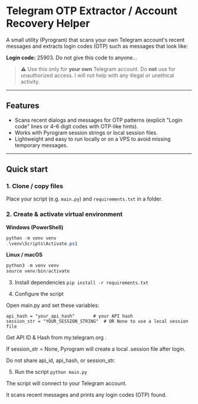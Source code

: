 # Telegram OTP Extractor / Account Recovery Helper

A small utility (Pyrogram) that scans your own Telegram account's recent messages and extracts login codes (OTP) such as messages that look like:

**Login code:** 25903. Do not give this code to anyone...

> ⚠️ Use this only for **your own** Telegram account. Do **not** use for unauthorized access. I will not help with any illegal or unethical activity.

---

## Features
- Scans recent dialogs and messages for OTP patterns (explicit "Login code" lines or 4–6 digit codes with OTP-like hints).
- Works with Pyrogram session strings or local session files.
- Lightweight and easy to run locally or on a VPS to avoid missing temporary messages.

---

## Quick start

### 1. Clone / copy files
Place your script (e.g. `main.py`) and `requirements.txt` in a folder.

### 2. Create & activate virtual environment

**Windows (PowerShell)**
```powershell
python -m venv venv
.\venv\Scripts\Activate.ps1

```
**Linux / macOS**
```powershell
python3 -m venv venv
source venv/bin/activate
```

3. Install dependencies
```pip install -r requirements.txt```



4. Configure the script

Open main.py and set these variables:

```api_id = 123456                  # your API ID
api_hash = "your_api_hash"       # your API hash
session_str = "YOUR_SESSION_STRING"  # OR None to use a local session file
```

Get API ID & Hash from my.telegram.org
.

If session_str = None, Pyrogram will create a local .session file after login.

Do not share api_id, api_hash, or session_str.




5. Run the script
```python main.py```


The script will connect to your Telegram account.

It scans recent messages and prints any login codes (OTP) found.
